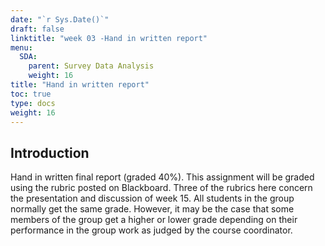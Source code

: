 ```yaml
---
date: "`r Sys.Date()`"
draft: false
linktitle: "week 03 -Hand in written report"
menu:
  SDA:
    parent: Survey Data Analysis
    weight: 16
title: "Hand in written report"
toc: true
type: docs
weight: 16
---
```


## Introduction

Hand in written final report (graded 40%). This assignment will be graded using the rubric posted on Blackboard. Three of the rubrics here concern the presentation and discussion of week 15. All students in the group normally get the same grade. However, it may be the case that some members of the group get a higher or lower grade depending on their performance in the group work as judged by the course coordinator.


